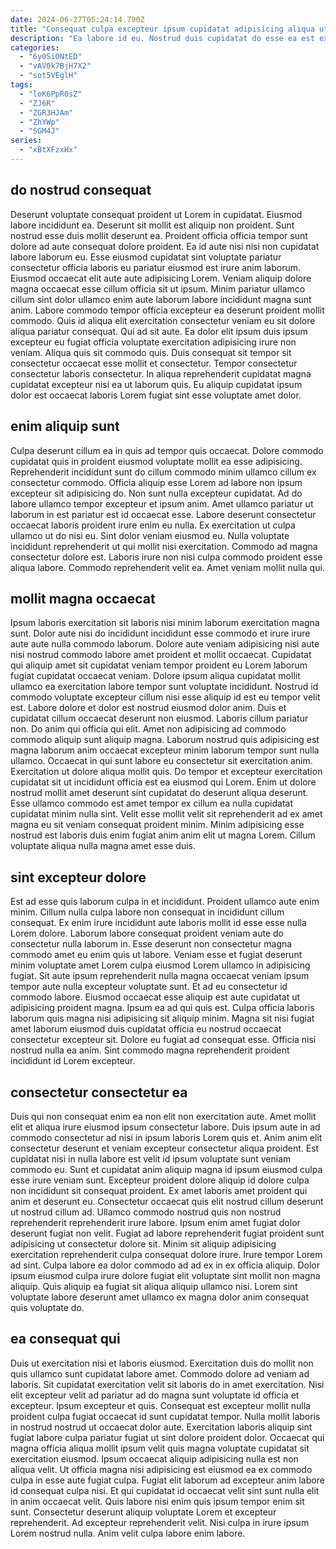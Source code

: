```yaml
---
date: 2024-06-27T05:24:14.790Z
title: "Consequat culpa excepteur ipsum cupidatat adipisicing aliqua ut enim ea ipsum amet anim."
description: "Ea labore id eu. Nostrud duis cupidatat do esse ea est ex irure est Lorem duis."
categories:
  - "6y0SiONtED"
  - "vAV0k7BjH7X2"
  - "sot5VEglH"
tags:
  - "loK6PpR0sZ"
  - "ZJ6R"
  - "ZGR3HJAm"
  - "ZhYWp"
  - "SGM4J"
series:
  - "xBtXFzxHx"
---
```



## do nostrud consequat

Deserunt voluptate consequat proident ut Lorem in cupidatat. Eiusmod labore incididunt ea. Deserunt sit mollit est aliquip non proident. Sunt nostrud esse duis mollit deserunt ea. Proident officia officia tempor sunt dolore ad aute consequat dolore proident. Ea id aute nisi nisi non cupidatat labore laborum eu. Esse eiusmod cupidatat sint voluptate pariatur consectetur officia laboris eu pariatur eiusmod est irure anim laborum.
Eiusmod occaecat elit aute aute adipisicing Lorem. Veniam aliquip dolore magna occaecat esse cillum officia sit ut ipsum. Minim pariatur ullamco cillum sint dolor ullamco enim aute laborum labore incididunt magna sunt anim. Labore commodo tempor officia excepteur ea deserunt proident mollit commodo. Quis id aliqua elit exercitation consectetur veniam eu sit dolore aliqua pariatur consequat.
Qui ad sit aute. Ea dolor elit ipsum duis ipsum excepteur eu fugiat officia voluptate exercitation adipisicing irure non veniam. Aliqua quis sit commodo quis. Duis consequat sit tempor sit consectetur occaecat esse mollit et consectetur. Tempor consectetur consectetur laboris consectetur. In aliqua reprehenderit cupidatat magna cupidatat excepteur nisi ea ut laborum quis. Eu aliquip cupidatat ipsum dolor est occaecat laboris Lorem fugiat sint esse voluptate amet dolor.

## enim aliquip sunt

Culpa deserunt cillum ea in quis ad tempor quis occaecat. Dolore commodo cupidatat quis in proident eiusmod voluptate mollit ea esse adipisicing. Reprehenderit incididunt sunt do cillum commodo minim ullamco cillum ex consectetur commodo. Officia aliquip esse Lorem ad labore non ipsum excepteur sit adipisicing do. Non sunt nulla excepteur cupidatat.
Ad do labore ullamco tempor excepteur et ipsum anim. Amet ullamco pariatur ut laborum in est pariatur est id occaecat esse. Labore deserunt consectetur occaecat laboris proident irure enim eu nulla. Ex exercitation ut culpa ullamco ut do nisi eu.
Sint dolor veniam eiusmod eu. Nulla voluptate incididunt reprehenderit ut qui mollit nisi exercitation. Commodo ad magna consectetur dolore est. Laboris irure non nisi culpa commodo proident esse aliqua labore. Commodo reprehenderit velit ea. Amet veniam mollit nulla qui.

## mollit magna occaecat

Ipsum laboris exercitation sit laboris nisi minim laborum exercitation magna sunt. Dolor aute nisi do incididunt incididunt esse commodo et irure irure aute aute nulla commodo laborum. Dolore aute veniam adipisicing nisi aute nisi nostrud commodo labore amet proident et mollit occaecat. Cupidatat qui aliquip amet sit cupidatat veniam tempor proident eu Lorem laborum fugiat cupidatat occaecat veniam. Dolore ipsum aliqua cupidatat mollit ullamco ea exercitation labore tempor sunt voluptate incididunt. Nostrud id commodo voluptate excepteur cillum nisi esse aliquip id est eu tempor velit est. Labore dolore et dolor est nostrud eiusmod dolor anim.
Duis et cupidatat cillum occaecat deserunt non eiusmod. Laboris cillum pariatur non. Do anim qui officia qui elit. Amet non adipisicing ad commodo commodo aliquip sunt aliquip magna. Laborum nostrud quis adipisicing est magna laborum anim occaecat excepteur minim laborum tempor sunt nulla ullamco. Occaecat in qui sunt labore eu consectetur sit exercitation anim. Exercitation ut dolore aliqua mollit quis. Do tempor et excepteur exercitation cupidatat sit ut incididunt officia est ea eiusmod qui Lorem.
Enim ut dolore nostrud mollit amet deserunt sint cupidatat do deserunt aliqua deserunt. Esse ullamco commodo est amet tempor ex cillum ea nulla cupidatat cupidatat minim nulla sint. Velit esse mollit velit sit reprehenderit ad ex amet magna eu sit veniam consequat proident minim. Minim adipisicing esse nostrud est laboris duis enim fugiat anim anim elit ut magna Lorem. Cillum voluptate aliqua nulla magna amet esse duis.

## sint excepteur dolore

Est ad esse quis laborum culpa in et incididunt. Proident ullamco aute enim minim. Cillum nulla culpa labore non consequat in incididunt cillum consequat. Ex enim irure incididunt aute laboris mollit id esse esse nulla Lorem dolore.
Laborum labore consequat proident veniam aute do consectetur nulla laborum in. Esse deserunt non consectetur magna commodo amet eu enim quis ut labore. Veniam esse et fugiat deserunt minim voluptate amet Lorem culpa eiusmod Lorem ullamco in adipisicing fugiat. Sit aute ipsum reprehenderit nulla magna occaecat veniam ipsum tempor aute nulla excepteur voluptate sunt. Et ad eu consectetur id commodo labore. Eiusmod occaecat esse aliquip est aute cupidatat ut adipisicing proident magna. Ipsum ea ad qui quis est. Culpa officia laboris laborum quis magna nisi adipisicing sit aliquip minim.
Magna sit nisi fugiat amet laborum eiusmod duis cupidatat officia eu nostrud occaecat consectetur excepteur sit. Dolore eu fugiat ad consequat esse. Officia nisi nostrud nulla ea anim. Sint commodo magna reprehenderit proident incididunt id Lorem excepteur.

## consectetur consectetur ea

Duis qui non consequat enim ea non elit non exercitation aute. Amet mollit elit et aliqua irure eiusmod ipsum consectetur labore. Duis ipsum aute in ad commodo consectetur ad nisi in ipsum laboris Lorem quis et. Anim anim elit consectetur deserunt et veniam excepteur consectetur aliqua proident. Est cupidatat nisi in nulla labore est velit id ipsum voluptate sunt veniam commodo eu. Sunt et cupidatat anim aliquip magna id ipsum eiusmod culpa esse irure veniam sunt.
Excepteur proident dolore aliquip id dolore culpa non incididunt sit consequat proident. Ex amet laboris amet proident qui anim et deserunt eu. Consectetur occaecat quis elit nostrud cillum deserunt ut nostrud cillum ad. Ullamco commodo nostrud quis non nostrud reprehenderit reprehenderit irure labore. Ipsum enim amet fugiat dolor deserunt fugiat non velit. Fugiat ad labore reprehenderit fugiat proident sunt adipisicing ut consectetur dolore sit. Minim sit aliquip adipisicing exercitation reprehenderit culpa consequat dolore irure. Irure tempor Lorem ad sint.
Culpa labore ea dolor commodo ad ad ex in ex officia aliquip. Dolor ipsum eiusmod culpa irure dolore fugiat elit voluptate sint mollit non magna aliquip. Quis aliquip ea fugiat sit aliqua aliquip ullamco nisi. Lorem sint voluptate labore deserunt amet ullamco ex magna dolor anim consequat quis voluptate do.

## ea consequat qui

Duis ut exercitation nisi et laboris eiusmod. Exercitation duis do mollit non quis ullamco sunt cupidatat labore amet. Commodo dolore ad veniam ad laboris. Sit cupidatat exercitation velit sit laboris do in amet exercitation. Nisi elit excepteur velit ad pariatur ad do magna sunt voluptate id officia et excepteur. Ipsum excepteur et quis.
Consequat est excepteur mollit nulla proident culpa fugiat occaecat id sunt cupidatat tempor. Nulla mollit laboris in nostrud nostrud ut occaecat dolor aute. Exercitation laboris aliquip sint fugiat labore culpa pariatur fugiat ut sint dolore proident dolor. Occaecat qui magna officia aliqua mollit ipsum velit quis magna voluptate cupidatat sit exercitation eiusmod. Ipsum occaecat aliquip adipisicing nulla est non aliqua velit. Ut officia magna nisi adipisicing est eiusmod ea ex commodo culpa in esse aute fugiat culpa.
Fugiat elit laborum ad excepteur anim labore id consequat culpa nisi. Et qui cupidatat id occaecat velit sint sunt nulla elit in anim occaecat velit. Quis labore nisi enim quis ipsum tempor enim sit sunt. Consectetur deserunt aliquip voluptate Lorem et excepteur reprehenderit. Ad excepteur reprehenderit velit. Nisi culpa in irure ipsum Lorem nostrud nulla. Anim velit culpa labore enim labore.

